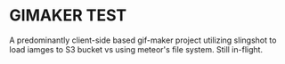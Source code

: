 # GIMAKER TEST

A predominantly client-side based gif-maker project utilizing slingshot to load iamges to S3 bucket vs using meteor's file system. Still in-flight.

